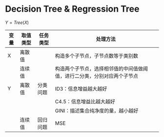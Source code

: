 # Decision Tree & Regression Tree

$Y = Tree(X)$

|变量|取值类型|任务类型|处理方法|
|---|---|---|---|
|X|离散值||构造多个子节点，子节点数等于类别数|
||连续值||构造两个子节点，选择相邻值的中间值做阈值，进行二分类，分别对应两个子节点|
|Y|离散值|分类问题|ID3：信息增益越大越好|
||||C4.5：信息增益比越大越好|
||||GINI：描述集合纯净度的量，越小越好|
||连续值|回归问题|MSE|